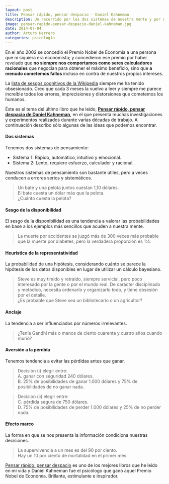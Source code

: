 ```yaml
---
layout: post
title: Pensar rápido, pensar despacio - Daniel Kahneman
description: Un recorrido por los dos sistemas de nuestra mente y por nuestros autoengaños más habituales.
image: pensar-rapido-pensar-despacio-daniel-kahneman.jpg
date: 2014-07-04
author: Arturo Herrero
categories: psicología
---
```


En el año 2002 se concedió el Premio Nobel de Economía a una persona que ni
siquiera era economista; y concedieron ese premio por haber revelado que **no
siempre nos comportamos como seres calculadores racionales** que negocian para
obtener el máximo beneficio, sino que **a menudo cometemos fallos** incluso en
contra de nuestros propios intereses.

La [lista de sesgos cognitivos de la Wikipedia][1] siempre me ha tenido
obsesionado. Creo que cada 3 meses la vuelvo a leer y siempre me parece
increíble todos los errores, imprecisiones y distorsiones que cometemos los
humanos.

Éste es el tema del último libro que he leído, **[Pensar rápido, pensar
despacio de Daniel Kahneman][2]**, en el que presenta muchas investigaciones y
experimentos realizados durante varias décadas de trabajo. A continuación
describo sólo algunas de las ideas que podemos encontrar.

#### Dos sistemas

Tenemos dos sistemas de pensamiento:

- Sistema 1: Rápido, automático, intuitivo y emocional.
- Sistema 2: Lento, requiere esfuerzo, calculador y racional.

Nuestros sistemas de pensamiento son bastante útiles, pero a veces conducen a
errores serios y sistemáticos.

> Un bate y una pelota juntos cuestan 1,10 dólares.  
El bate cuesta un dólar más que la pelota.  
¿Cuánto cuesta la pelota?

#### Sesgo de la disponibilidad

El sesgo de la disponibilidad es una tendencia a valorar las probabilidades en
base a los ejemplos más sencillos que acuden a nuestra mente.

> La muerte por accidentes se juzgó más de 300 veces más probable que la muerte
> por diabetes, pero la verdadera proporción es 1:4.

#### Heurística de la representatividad

La probabilidad de una hipótesis, considerando cuánto se parece la hipótesis de los datos disponibles en lugar de utilizar un cálculo bayesiano.

> Steve es muy tímido y retraído, siempre servicial, pero poco interesado por
> la gente o por el mundo real. De carácter disciplinado y metódico, necesita
> ordenarlo y organizarlo todo, y tiene obsesión por el detalle.  
¿Es probable que Steve sea un bibliotecario o un agricultor?

#### Anclaje

La tendencia a ser influenciados por números irrelevantes.

> ¿Tenía Gandhi más o menos de ciento cuarenta y cuatro años cuando murió?

#### Aversión a la pérdida

Tenemos tendencia a evitar las pérdidas antes que ganar.

> Decisión (i) elegir entre:  
 A. ganar con seguridad 240 dólares.  
 B. 25% de posibilidades de ganar 1.000 dólares y 75% de posibilidades de no ganar nada.

> Decisión (ii) elegir entre:  
 C. pérdida segura de 750 dólares.  
 D. 75% de posibilidades de perder 1.000 dólares y 25% de no perder nada.

#### Efecto marco

La forma en que se nos presenta la información condiciona nuestras decisiones.

> La supervivencia a un mes es del 90 por ciento.  
Hay un 10 por ciento de mortalidad en el primer mes.


[Pensar rápido, pensar despacio][2] es uno de los mejores libros que he leído
en mi vida y Daniel Kahneman fue el psicólogo que ganó aquel Premio Nobel de
Economía. Brillante, estimulante e inspirador.


[1]: http://es.wikipedia.org/wiki/Anexo:Sesgos_cognitivos
[2]: http://www.amazon.es/gp/product/8490322503/ref=as_li_ss_tl?ie=UTF8&camp=3626&creative=24822&creativeASIN=8490322503&linkCode=as2&tag=noleesbl09-21
